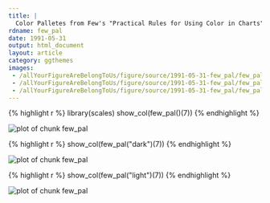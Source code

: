 ```yaml
---
title: |
  Color Palletes from Few's "Practical Rules for Using Color in Charts"
rdname: few_pal
date: 1991-05-31
output: html_document
layout: article
category: ggthemes
images:
 - /allYourFigureAreBelongToUs/figure/source/1991-05-31-few_pal/few_pal-1.png
 - /allYourFigureAreBelongToUs/figure/source/1991-05-31-few_pal/few_pal-2.png
 - /allYourFigureAreBelongToUs/figure/source/1991-05-31-few_pal/few_pal-3.png
---
```





{% highlight r %}
library(scales)
show_col(few_pal()(7))
{% endhighlight %}

![plot of chunk few_pal](/allYourFigureAreBelongToUs/figure/source/1991-05-31-few_pal/few_pal-1.png) 

{% highlight r %}
show_col(few_pal("dark")(7))
{% endhighlight %}

![plot of chunk few_pal](/allYourFigureAreBelongToUs/figure/source/1991-05-31-few_pal/few_pal-2.png) 

{% highlight r %}
show_col(few_pal("light")(7))
{% endhighlight %}

![plot of chunk few_pal](/allYourFigureAreBelongToUs/figure/source/1991-05-31-few_pal/few_pal-3.png) 